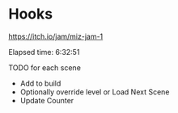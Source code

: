 # Hooks
 https://itch.io/jam/miz-jam-1

Elapsed time: 6:32:51


TODO for each scene
 - Add to build
 - Optionally override level or Load Next Scene
 - Update Counter